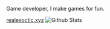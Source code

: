 Game developer, I make games for fun.

[realexoctic.xyz](https://realexoctic.xyz)
![Github Stats](https://github-readme-stats.vercel.app/api?username=RealExoctic&show_icons=true&theme=cobal)

